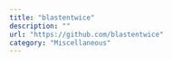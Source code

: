 ```yaml
---
title: "blastentwice"
description: ""
url: "https://github.com/blastentwice"
category: "Miscellaneous"
---
```

